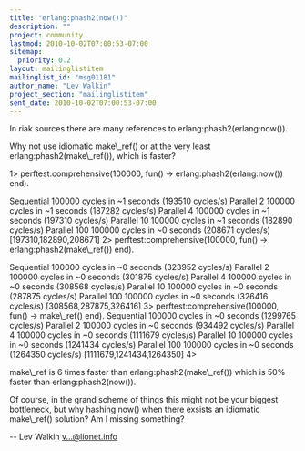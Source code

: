 ```yaml
---
title: "erlang:phash2(now())"
description: ""
project: community
lastmod: 2010-10-02T07:00:53-07:00
sitemap:
  priority: 0.2
layout: mailinglistitem
mailinglist_id: "msg01181"
author_name: "Lev Walkin"
project_section: "mailinglistitem"
sent_date: 2010-10-02T07:00:53-07:00
---
```



In riak sources there are many references to 
erlang:phash2(erlang:now()).


Why not use idiomatic make\\_ref() or at the very least 
erlang:phash2(make\\_ref()), which is faster?


1&gt; perftest:comprehensive(100000, fun() -&gt; erlang:phash2(erlang:now()) 
end).

Sequential 100000 cycles in ~1 seconds (193510 cycles/s)
Parallel 2 100000 cycles in ~1 seconds (187282 cycles/s)
Parallel 4 100000 cycles in ~1 seconds (197310 cycles/s)
Parallel 10 100000 cycles in ~1 seconds (182890 cycles/s)
Parallel 100 100000 cycles in ~0 seconds (208671 cycles/s)
[197310,182890,208671]
2&gt; perftest:comprehensive(100000, fun() -&gt; erlang:phash2(make\\_ref()) 
end).

Sequential 100000 cycles in ~0 seconds (323952 cycles/s)
Parallel 2 100000 cycles in ~0 seconds (301875 cycles/s)
Parallel 4 100000 cycles in ~0 seconds (308568 cycles/s)
Parallel 10 100000 cycles in ~0 seconds (287875 cycles/s)
Parallel 100 100000 cycles in ~0 seconds (326416 cycles/s)
[308568,287875,326416]
3&gt; perftest:comprehensive(100000, fun() -&gt; make\\_ref() end).
Sequential 100000 cycles in ~0 seconds (1299765 cycles/s)
Parallel 2 100000 cycles in ~0 seconds (934492 cycles/s)
Parallel 4 100000 cycles in ~0 seconds (1111679 cycles/s)
Parallel 10 100000 cycles in ~0 seconds (1241434 cycles/s)
Parallel 100 100000 cycles in ~0 seconds (1264350 cycles/s)
[1111679,1241434,1264350]
4&gt;

make\\_ref is 6 times faster than erlang:phash2(make\\_ref()) which is 50% 
faster than erlang:phash2(now()).


Of course, in the grand scheme of things this might not be your 
biggest bottleneck, but why hashing now() when there exsists an 
idiomatic make\\_ref() solution? Am I missing something?


--
Lev Walkin
v...@lionet.info

